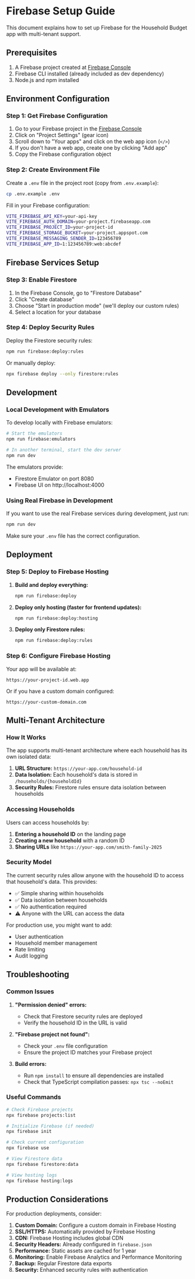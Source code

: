 # Firebase Setup Guide

This document explains how to set up Firebase for the Household Budget app with multi-tenant support.

## Prerequisites

1. A Firebase project created at [Firebase Console](https://console.firebase.google.com/)
2. Firebase CLI installed (already included as dev dependency)
3. Node.js and npm installed

## Environment Configuration

### Step 1: Get Firebase Configuration

1. Go to your Firebase project in the [Firebase Console](https://console.firebase.google.com/)
2. Click on "Project Settings" (gear icon)
3. Scroll down to "Your apps" and click on the web app icon (`</>`)
4. If you don't have a web app, create one by clicking "Add app"
5. Copy the Firebase configuration object

### Step 2: Create Environment File

Create a `.env` file in the project root (copy from `.env.example`):

```bash
cp .env.example .env
```

Fill in your Firebase configuration:

```bash
VITE_FIREBASE_API_KEY=your-api-key
VITE_FIREBASE_AUTH_DOMAIN=your-project.firebaseapp.com
VITE_FIREBASE_PROJECT_ID=your-project-id
VITE_FIREBASE_STORAGE_BUCKET=your-project.appspot.com
VITE_FIREBASE_MESSAGING_SENDER_ID=123456789
VITE_FIREBASE_APP_ID=1:123456789:web:abcdef
```

## Firebase Services Setup

### Step 3: Enable Firestore

1. In the Firebase Console, go to "Firestore Database"
2. Click "Create database"
3. Choose "Start in production mode" (we'll deploy our custom rules)
4. Select a location for your database

### Step 4: Deploy Security Rules

Deploy the Firestore security rules:

```bash
npm run firebase:deploy:rules
```

Or manually deploy:

```bash
npx firebase deploy --only firestore:rules
```

## Development

### Local Development with Emulators

To develop locally with Firebase emulators:

```bash
# Start the emulators
npm run firebase:emulators

# In another terminal, start the dev server
npm run dev
```

The emulators provide:
- Firestore Emulator on port 8080
- Firebase UI on http://localhost:4000

### Using Real Firebase in Development

If you want to use the real Firebase services during development, just run:

```bash
npm run dev
```

Make sure your `.env` file has the correct configuration.

## Deployment

### Step 5: Deploy to Firebase Hosting

1. **Build and deploy everything:**
   ```bash
   npm run firebase:deploy
   ```

2. **Deploy only hosting (faster for frontend updates):**
   ```bash
   npm run firebase:deploy:hosting
   ```

3. **Deploy only Firestore rules:**
   ```bash
   npm run firebase:deploy:rules
   ```

### Step 6: Configure Firebase Hosting

Your app will be available at:
```
https://your-project-id.web.app
```

Or if you have a custom domain configured:
```
https://your-custom-domain.com
```

## Multi-Tenant Architecture

### How It Works

The app supports multi-tenant architecture where each household has its own isolated data:

1. **URL Structure:** `https://your-app.com/household-id`
2. **Data Isolation:** Each household's data is stored in `/households/{householdId}`
3. **Security Rules:** Firestore rules ensure data isolation between households

### Accessing Households

Users can access households by:

1. **Entering a household ID** on the landing page
2. **Creating a new household** with a random ID
3. **Sharing URLs** like `https://your-app.com/smith-family-2025`

### Security Model

The current security rules allow anyone with the household ID to access that household's data. This provides:

- ✅ Simple sharing within households
- ✅ Data isolation between households  
- ✅ No authentication required
- ⚠️ Anyone with the URL can access the data

For production use, you might want to add:
- User authentication
- Household member management
- Rate limiting
- Audit logging

## Troubleshooting

### Common Issues

1. **"Permission denied" errors:**
   - Check that Firestore security rules are deployed
   - Verify the household ID in the URL is valid

2. **"Firebase project not found":**
   - Check your `.env` file configuration
   - Ensure the project ID matches your Firebase project

3. **Build errors:**
   - Run `npm install` to ensure all dependencies are installed
   - Check that TypeScript compilation passes: `npx tsc --noEmit`

### Useful Commands

```bash
# Check Firebase projects
npx firebase projects:list

# Initialize Firebase (if needed)
npx firebase init

# Check current configuration
npx firebase use

# View Firestore data
npx firebase firestore:data

# View hosting logs
npx firebase hosting:logs
```

## Production Considerations

For production deployments, consider:

1. **Custom Domain:** Configure a custom domain in Firebase Hosting
2. **SSL/HTTPS:** Automatically provided by Firebase Hosting
3. **CDN:** Firebase Hosting includes global CDN
4. **Security Headers:** Already configured in `firebase.json`
5. **Performance:** Static assets are cached for 1 year
6. **Monitoring:** Enable Firebase Analytics and Performance Monitoring
7. **Backup:** Regular Firestore data exports
8. **Security:** Enhanced security rules with authentication